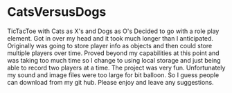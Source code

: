 # CatsVersusDogs
TicTacToe with Cats as X's and Dogs as O's
Decided to go with a role play element.
Got in over my head and it took much longer than I anticipated.
Originally was going to store player info as objects and then could store multiple players over time.
Proved beyond my capabilities at this point and was taking too much time so I change to using local storage and
just being able to record two players at a time.
The project was very fun. Unfortunately my sound and image files were too large for bit balloon.
So I guess people can download from my git hub.
Please enjoy and leave any suggestions.
